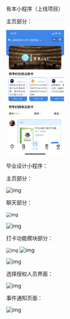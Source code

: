 有本小程序（上线项目）

主页部分：

<img src="https://raw.githubusercontent.com/MARKCHEN0218/ProjectPreview/master/IMG_4160.PNG" alt="bb8ea2b3e5213a78096b7691230beb3" style="zoom:33%" />



毕业设计小程序：

主页部分：

![img](file:///C:\Users\12541\AppData\Local\Temp\ksohtml20172\wps2.png)

聊天部分：

<img src="file:///C:\Users\12541\AppData\Local\Temp\ksohtml20172\wps8.jpg" alt="img" style="zoom:80%;" />

![img](file:///C:\Users\12541\AppData\Local\Temp\ksohtml20172\wps3.png)

打卡功能模块部分：

<img src="file:///C:\Users\12541\AppData\Local\Temp\ksohtml20172\wps9.jpg" alt="img" style="zoom:80%;" />

<img src="file:///C:\Users\12541\AppData\Local\Temp\ksohtml20172\wps4.png" alt="img"  />

![img](file:///C:\Users\12541\AppData\Local\Temp\ksohtml20172\wps6.png)

选择授权人员界面：

![img](file:///C:\Users\12541\AppData\Local\Temp\ksohtml20172\wps7.png)

事件通知页面：

![img](file:///C:\Users\12541\AppData\Local\Temp\ksohtml20172\wps10.jpg)

